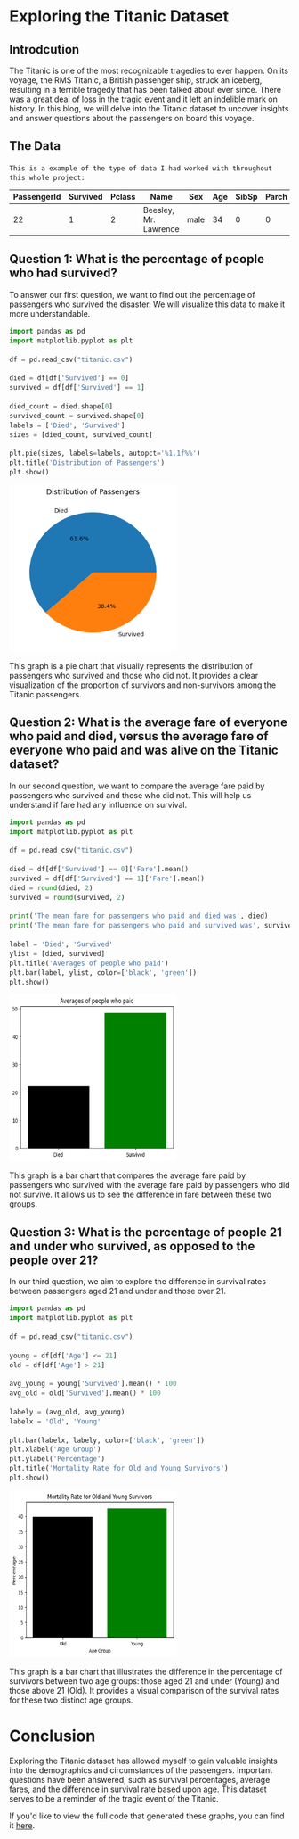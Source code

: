# Exploring the Titanic Dataset


## **Introdcution**

The Titanic is one of the most recognizable tragedies to ever happen. On its voyage, the RMS Titanic, a British passenger ship, struck an iceberg, resulting in a terrible tragedy that has been talked about ever since. There was a great deal of loss in the tragic event and it left an indelible mark on history. In this blog, we will delve into the Titanic dataset to uncover insights and answer  questions about the passengers on board this voyage.


## **The Data**

``This is a example of the type of data I had worked with throughout this whole project:``


| PassengerId | Survived | Pclass | Name                 | Sex  | Age | SibSp | Parch | Ticket | Fare | Cabin | Embarked |
|------------|----------|--------|----------------------|------|-----|-------|-------|--------|------|-------|----------|
| 22         | 1        | 2      | Beesley, Mr. Lawrence | male | 34  | 0     | 0     | 248698 | 13   | D56   | S        |

## **Question 1: What is the percentage of people who had survived?**

To answer our first question, we want to find out the percentage of passengers who survived the disaster. We will visualize this data to make it more understandable.

```python
import pandas as pd
import matplotlib.pyplot as plt

df = pd.read_csv("titanic.csv")

died = df[df['Survived'] == 0]
survived = df[df['Survived'] == 1]

died_count = died.shape[0]
survived_count = survived.shape[0]
labels = ['Died', 'Survived']
sizes = [died_count, survived_count]

plt.pie(sizes, labels=labels, autopct='%1.1f%%')
plt.title('Distribution of Passengers')
plt.show()
```
<img src="../assets/download.png" width="300" height="300">

This graph is a pie chart that visually represents the distribution of passengers who survived and those who did not. It provides a clear visualization of the proportion of survivors and non-survivors among the Titanic passengers.

## **Question 2: What is the average fare of everyone who paid and died, versus the average fare of everyone who paid and was alive on the Titanic dataset?**

In our second question, we want to compare the average fare paid by passengers who survived and those who did not. This will help us understand if fare had any influence on survival.

```python
import pandas as pd
import matplotlib.pyplot as plt

df = pd.read_csv("titanic.csv")

died = df[df['Survived'] == 0]['Fare'].mean()
survived = df[df['Survived'] == 1]['Fare'].mean()
died = round(died, 2)
survived = round(survived, 2)

print('The mean fare for passengers who paid and died was', died)
print('The mean fare for passengers who paid and survived was', survived)

label = 'Died', 'Survived'
ylist = [died, survived]
plt.title('Averages of people who paid')
plt.bar(label, ylist, color=['black', 'green'])
plt.show()
```
<img src="../assets/download1.png" width="300" height="300">

This graph is a bar chart that compares the average fare paid by passengers who survived with the average fare paid by passengers who did not survive. It allows us to see the difference in fare between these two groups.

## **Question 3: What is the percentage of people 21 and under who survived, as opposed to the people over 21?**

In our third question, we aim to explore the difference in survival rates between passengers aged 21 and under and those over 21.

```python
import pandas as pd
import matplotlib.pyplot as plt

df = pd.read_csv("titanic.csv")

young = df[df['Age'] <= 21]
old = df[df['Age'] > 21]

avg_young = young['Survived'].mean() * 100
avg_old = old['Survived'].mean() * 100

labely = (avg_old, avg_young)
labelx = 'Old', 'Young'

plt.bar(labelx, labely, color=['black', 'green'])
plt.xlabel('Age Group')
plt.ylabel('Percentage')
plt.title('Mortality Rate for Old and Young Survivors')
plt.show()

```
<img src="../assets/download2.png" width="300" height="300">

This graph is a bar chart that illustrates the difference in the percentage of survivors between two age groups: those aged 21 and under (Young) and those above 21 (Old). It provides a visual comparison of the survival rates for these two distinct age groups.
##

# Conclusion

Exploring the Titanic dataset has allowed myself to gain valuable insights into the demographics and circumstances of the passengers. Important questions have been answered, such as survival percentages, average fares, and the difference in survival rate based upon age. This dataset serves to be a reminder of the tragic event of the Titanic.


If you'd like to view the full code that generated these graphs, you can find it [here](https://github.com/KaiSteamCenter/Unit2-Python/blob/main/titanicDataset.ipynb).